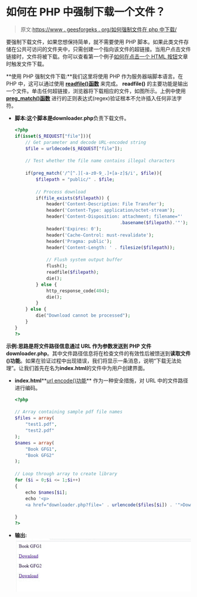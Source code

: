 # 如何在 PHP 中强制下载一个文件？

> 原文:[https://www . geesforgeks . org/如何强制文件在 php 中下载/](https://www.geeksforgeeks.org/how-to-force-a-file-to-get-downloaded-in-php/)

要强制下载文件，如果您想保持简单，就不需要使用 PHP 脚本。如果此类文件存储在公共可访问的文件夹中，只需创建一个指向该文件的超链接。当用户点击文件链接时，文件将被下载。你可以查看第一个例子[如何在点击一个 HTML 按钮](https://www.geeksforgeeks.org/how-to-trigger-a-file-download-when-clicking-an-html-button-or-javascript/)文章时触发文件下载。

**使用 PHP 强制文件下载:**我们这里将使用 PHP 作为服务器端脚本语言。在 PHP 中，这可以通过使用 **[readfile()函数](https://www.geeksforgeeks.org/php-readfile-function/)** 来完成。 **readfile()** 的主要功能是输出一个文件。单击任何超链接，浏览器将下载相应的文件，如图所示。上例中使用 **[preg_match()函数](https://www.geeksforgeeks.org/php-preg_match-function/)** 进行的正则表达式(regex)验证根本不允许插入任何非法字符。

*   **脚本:**这个脚本是**downloader.php**负责下载文件。

    ```php
    <?php
    if(isset($_REQUEST["file"])){
        // Get parameter and decode URL-encoded string
        $file = urldecode($_REQUEST["file"]); 

        // Test whether the file name contains illegal characters

        if(preg_match('/^[^.][-a-z0-9_.]+[a-z]$/i', $file)){
            $filepath = "public/" . $file;

            // Process download
            if(file_exists($filepath)) {
                header('Content-Description: File Transfer');
                header('Content-Type: application/octet-stream');
                header('Content-Disposition: attachment; filename="'
                                            .basename($filepath).'"');
                header('Expires: 0');
                header('Cache-Control: must-revalidate');
                header('Pragma: public');
                header('Content-Length: ' . filesize($filepath));

                // Flush system output buffer
                flush(); 
                readfile($filepath);
                die();
            } else {
                http_response_code(404);
                die();
            }
        } else {
            die("Download cannot be processed");
        }
    }
    ?>
    ```

**示例:**思路是将文件路径信息通过 URL 作为参数发送到 PHP 文件**downloader.php**。其中文件路径信息将在检查文件的有效性后被馈送到**读取文件()功能**。如果在验证过程中出现错误，我们将显示一条消息，说明“下载无法处理”。让我们首先在名为**index.html**的文件中为用户创建界面。

*   **index.html****[url encode()功能](https://www.geeksforgeeks.org/php-urlencode-function/)** 作为一种安全措施，对 URL 中的文件路径进行编码。

    ```php
    <?php

    // Array containing sample pdf file names
    $files = array(
        "test1.pdf",
        "test2.pdf"
    );
    $names = array(
        "Book GFG1",
        "Book GFG2"
    );

    // Loop through array to create library
    for ($i = 0;$i <= 1;$i++)
    {
        echo $names[$i];
        echo '<p>
        <a href="downloader.php?file=' . urlencode($files[$i]) . '">Download</a></p>';

    }
    ?>
    ```

*   **输出:** ![](img/779392c04b6a2256023a79df4276ae75.png)